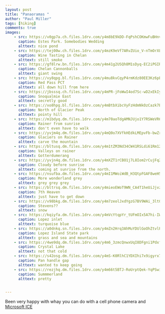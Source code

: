 ```yaml
--- 
layout: post
title: "Panaoramas "
author: "Paul Miller"
tags: [hiking]
comments: true
images: 
    - src: https://v0gp7a.ch.files.1drv.com/y4m8bE9kDD-FqPshCOKmwFuBHnvg3GaLMdIEE5EGGvW2Q8j0ZPbIaJ22zTxiNr-h4Xz7ao6rSXwL6S__cY8nzm_yrWGWqNq4q0QBHO2f9wBWG83zEsB6CDNQb__P0cebJSR1lXPMEujqrdXLOvEREozSCxTLpO6l2CNbyO4E_VoylyuP2cFtb5c1gqWrsW9JKja5ItDJL6UXDMrHKa6_R5_dA
      caption: Estes Park. Somebodies Wedding
      alttext: nice pond
    - src: https://tej00w.ch.files.1drv.com/y4mzK9eVf7ARvZUio_V-nTmOrXLEbB1-ezohmnpA9scff-S1HqDw4L839eH9kd8i1SzyJ5h7KWoKnYKBKc1W-zkIThH-R0ioaA-tcAW9jG53mWKmo9buuw1-X1pUIyAIyChoyB8UjD3J67VbE4E8VmApp5SiOjfXI1kUvN5N5RT-jlVyV28J2_x6ufiEiBdFBcfWMwkwsjXgBuPBld70JUf1Q
      caption: Wine Tasting in Chelan
      alttext: still smoke
    - src: https://gf8lrw.bn.files.1drv.com/y4m41g2USQh8M1sDyq-EC2iPGIReniorHTG4_rFSYvSCA2vIZNfxKn1yGJY7SFA_3BOkzmREZqNBSRqytPDQDV92w3qCMFJmENGyPDfDlEfjBGug5MQez2nxE5wfIbGbIAnNRm45cN9Fjns7mYfMkImIs4L1K8XqXcVmrqDkHhLy76d7ko66vAoWnN8a_XsJ3C_Dj6rlCP_Wpa7HTXJsZs74A
      caption: Chelan Cannonballs
      alttext: giant swing
    - src: https://vy8qpg.bl.files.1drv.com/y4mu8kvCqyP4rmKdz80EE3Kz6pENSKiqIswka_yZD4gMrm1Ko6aGmwwXyjl2z4VNjxxRmlHBDHrrcjOgCnPFBqaVhhWUcGtryYvk_Mx9wQjYi12MlBB5xSMfuxiGd5-pGDX_PvKwjZ7sRRvF1p-wlPXxikbAWxE_hgCvEhq2sdAs-CZ0Ml2p7oIdeZImLNEa1y-HxGZIlKCnK4yPIuJ76g48Q
      caption: Red Pass PCT
      alttext: all down hill from here
    - src: https://jbsssq.ch.files.1drv.com/y4mPR-jFoWwI4od7Sc-wD2xEkIyJavursgvE8rkBE5qdDvpei0BSLc-rAOXRUNiEwbMCVtq6bJgtlbsvPTpGDUm2Ly3JpbJzAZyLLOuFH5DYdAZPER2YT8R-93bDbEDP7Q7GUlejoVHj3o-fgc_vDwKwKHUK-qKgmKj_YzhBFgHu2lWjJI68jGr2LVErhNJnp6bUVXLG5YLTycvEJgHGhANBA
      caption: Snoqualmie East
      alttext: secretly good
    - src: https://xo8hpg.bl.files.1drv.com/y4mBtbXibcVyFzHdmNkOzCazk7BoamHodMSoZTabPhxNmtV8SdY0vqtmusCTOFHCNaObT0zdVI5kJjMK9tTnKi4r99kGCZHjv0Gcus3rHCUVPVVq3KP1sFKqSWtDEDDduzpknTMMRY5oTlY59wuY5AysIfbcWOwV_i6GR8dKHynRnpUPErk9QdTAoTmKCKz6hq5mi-GKysHfFSlquBTcmRnBw
      caption: North of Glacier Peak 
      alttext: pointy hill
    - src: https://m1bdyq.dm.files.1drv.com/y4m70aoTdgAMNJUjo1Y7RSWeVR6HrMVw4WhTp_uz_GKzlWEDOcZv0vxNXvunW8wUKaY70pSl6ANs4XfXBJb9yBRJPQazMhZTR2nK7TdlRia7x6ZvCY5ecFJrj65SsPU-8Vc9CvsCE_vtJMsjdbRfmwXY0G3YtdYZB3FCY2w8nR38SIserhXtS-Ps5IeTUW-kzWBNLdPadP4iCcUzISmrmMv9Q
      caption: Rainer from sunrise
      alttext: don't even have to walk
    - src: https://yvjm4q.dm.files.1drv.com/y4mQ0o7XVfkHEdkLMEpvFb-bwZrjxvJJRXMm4fqyKAntQZogZbPK-pFQ_50NAqU_neAYIq63TJw4W5c4vhjq070uJf_2BonGIlbHradc2oY0rgOu7vx3UGFm2rsK_Rr521AmIwvQyiS1V_JnnmY_nbhmNNFpcwVIACFiSrQh41mziolpN3coXWfagXmMbuSXk_eGE6JIZJzK9issBOXbSeHhw
      caption: Glaciers on Rainer
      alttext: carve the mountain
    - src: https://bltusq.dm.files.1drv.com/y4m1tZM3Nd34CW41RSLdi61Rm12ZaYqZjVRuVg4Qf_7dMeIDNAuDHaXcDz53CgVFMpG44qMwXi-Krb7c2Y_AzkMARIJuPQFXrwtHIECDZz4VsGmF1jbXmIWEjocy0_SGhFKes01Re2BfbUA03g7o2Ye_XTD2ZGz5nFKPS3uP0nqerdN7qXscRuI1q3O1yDrycNDq_Q9bsaYYQI9oXB8Va0ZFQ
      caption: Valleys on rainer 
      alttext: Gotterdumerang
    - src: https://yvjn4q.dm.files.1drv.com/y4mXZT1rCBO1j7L8Iom2rCujFq2V9mnemY516aNKu5wWMVW5gvZghHUuiJqYO_j0ZITws9FhI3K2Zjx-l7JIqwqPgGNrHoY8nCCAabkwrK3Te15svA3cXzEftcKW7TcMCGwmnNzbS7tg4BHwvg5QWit-TrR8hMm9RZ6dNUriJ8FcaH7duw3P2N04r4MT1jUF2Q6OC4l7tevM2HjiwunRTqjKw
      caption: Cloudy before sunrise
      alttext: coming at sunrise from the north.
    - src: https://nsufba.dm.files.1drv.com/y4mI1MWoiWdB_H3QtpFGAF8weH56_EJv25iaLLp-z8dpYx9XGYzxfvGCkSjMoR2M-WA26bNbj_0GR1Dn0a41MtDE0MpcwzqcC9MDUsN4VvQrLPsVPGmJ4oTxOVbl5B07WYkYHuAGKoViUW5XsOIqbfc1gIKRHSz9YzyWkc-7OGr8c8sr3tlXfHYhAvSKxQrCKS2pl614hVDC_bgejkmu28Vfw
      caption: More wonderland grey
      alttext: grey grey grey
    - src: https://bltrsq.dm.files.1drv.com/y4mieoEWoT9WN_CA4T1heUiJjvz0uOCY5Lv18ECECIvK94n2QgIFhyzMB_tnBz6bZc3-Kx_6VBss49Sm1aFf061dljQOIbMDad9FmQbt3go1omO4El6RifUD8uxvubaxO8ecq0Uu36zKLdaVA6V45EB6m_B98oBkFoBBuEJ0jDxbtjQlMMR6oDvVR2FWwARfgEriEAS0SlFB3AK3xse9kUCRw
      caption: 7th Heaven  
      alttext: just have to get down
    - src: https://v98bkg.dm.files.1drv.com/y4m7zeolJxdYgzG7BV9WAi_3lt0MVMYbAT9ifTWL6rkkDWe4y69XswRB_YV9lTqNj1-ORcnyg8F8pC2sdgjGSWHUkmoRAf4cKEzW_yL5I-bhP8yv0jf8YYTDdvEcz7LE8EKKROwi5a8If2BHTbCB3S97ORXS78C8ZSxGesqPpcdPXVjRbp3s36oYbAsBWwrvoi6SfMcmxpHpByKhAc-2NfQWw
      caption: Stevens??
      alttext: snow
    - src: https://kqiyfa.dm.files.1drv.com/y4mVcYtqpYr_tUFmOIx5A7hi-IW9ecCk-0eiNMJjFRDw5-bq1hDPtrzyBSGj3F_Hie_SPnvIwaXow3-aRogyvbzvgvAg9M8nejxnGdfsOvcDLLOmZ3WlyJeZ0gBi9kajlo9tmMcqV8nEUDdHLzs56bXAxGc5DiQtzPALH5uFOe2WC4xisvicbeJ-f9sDYlUeZRpp9GQFmgd4xDIyRxg6IyoGA
      caption: Lopez inlet
      alttext: turquoise blue
    - src: https://a0dnkq.sn.files.1drv.com/y4mZn2Hrq3AhMuYDUlGoOhZtvlPhcR3xtP7-EOnG6y-wffKPT2BWMfemrCv_ObOXnTt5RlzoMcns7iEYfMlZHjCkqnyjmqLVKNIXcz5XNLvsA03RueBwBNDx27fqGFpyXQQU7nHxW-U0cS0rQlJJn_2ITldCndJGbfxFvocTBwwcIiKFDEjEhbJx9_dieHOGslrcXGmi1CFErh5W5v4ElETYw
      caption: Lopez Island State park  
      alttext: grass and sea and mountains
    - src: https://4we9dq.dm.files.1drv.com/y4m6_3zmcQnwxUqI8DFgni1PdxfDz3IGf1Cn7aLij9f9WEGTj8OQYA8JDFh7hJneq69Xg3FG4EBjQT6oTA7hGVJzjLYmmPQbXW4QwDn-UtzPYG0nW4tLA5jqj0-YsuaTCspnI1Afq6S2cliNlDRCsNLhTfVDVv34Gn34n8ysoqQnq2rpooi1MbCrIRqO4wKIdou3dmF7Av4lkiJB8D1w2WRQw
      caption: Crystal Lake
      alttext: not that cold
    - src: https://s42osg.dm.files.1drv.com/y4mS-K0RlhC1YDXIhi7x9igyrx7II5sixNKZCg9-pTMtNBQkL52nFDy49XQ80c0ze9IgbA8jVugJt5VU2bNWeRv20I-kndsF2AMIIj2IMRtNsUgwO52h2EmA44lvVgS271TvoV5i3O4MY2UC9TQ0-SZjjV8Vz_zukleEVqDVZlC-WJSDDQfeYDhnPJUlAjzUB8LOdOkw0iox5qg-eAtI1MdSQ
      caption: Pan handle gap
      alttext: wanted to keep going
    - src: https://rezjhq.dm.files.1drv.com/y4m66t5BTJ-RoUrptQek-YqPSwimaAgY0ckVpCSHCZ6zEHemrsqddf2veJZkG-SGy-oVjaFI8Y8iasKaz0Wx8vZElWT-BVofYs9_SpcVKU1q2QCsDLQj6ozr_CCokcRCeADJ88nQja58IedDbMXzEIsGw2eR8D_dNGqWnGmPPpyL3FmOFK5cAyPsfdjcAOhggqeHiBOZ-zF-jeOrXwE37U4hg
      caption: Summmerland
      alttext: pretty

     
---
```


Been very happy with whay you can do with a cell phone camera and [Microsoft ICE](https://www.microsoft.com/en-us/research/product/computational-photography-applications/image-composite-editor/)

